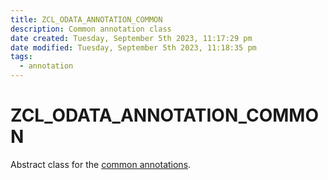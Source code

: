 ```yaml
---
title: ZCL_ODATA_ANNOTATION_COMMON
description: Common annotation class
date created: Tuesday, September 5th 2023, 11:17:29 pm
date modified: Tuesday, September 5th 2023, 11:18:35 pm
tags:
  - annotation
---
```

# ZCL_ODATA_ANNOTATION_COMMON

Abstract class for the [common annotations](https://sap.github.io/odata-vocabularies/vocabularies/Common.html).

